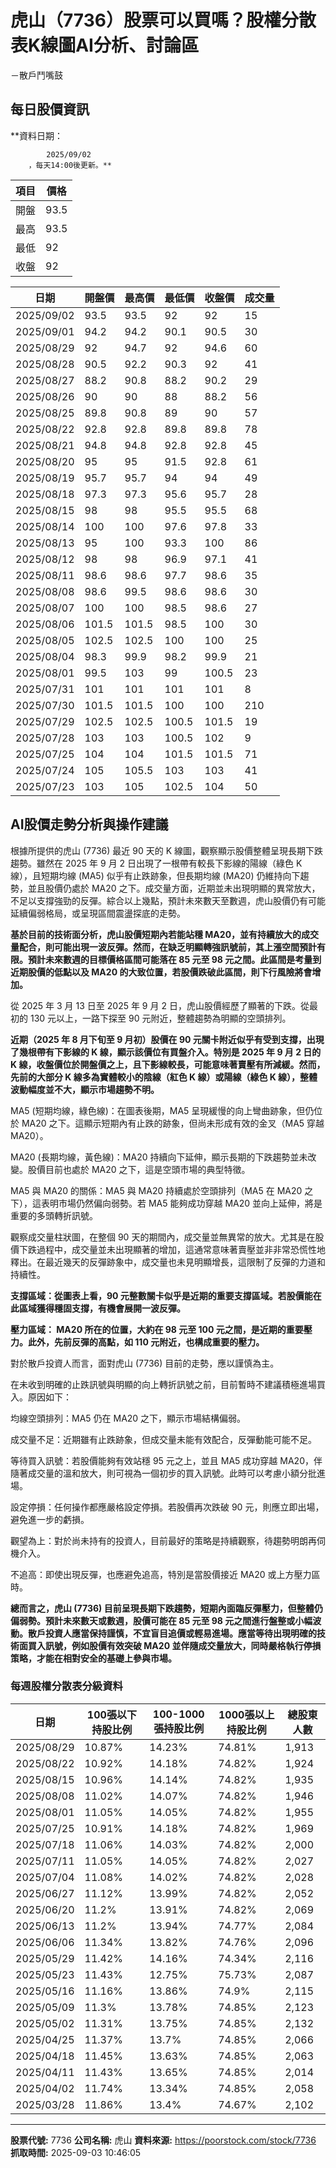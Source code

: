 # 虎山（7736）股票可以買嗎？股權分散表K線圖AI分析、討論區
－散戶鬥嘴鼓

## 每日股價資訊

**資料日期：
        
            2025/09/02
        ，每天14:00後更新。**

| 項目 | 價格 |
|------|------|
| 開盤 | 93.5 |
| 最高 | 93.5 |
| 最低 | 92 |
| 收盤 | 92 |

| 日期 | 開盤價 | 最高價 | 最低價 | 收盤價 | 成交量 |
|------|--------|--------|--------|--------|--------|
| 2025/09/02 | 93.5 | 93.5 | 92 | 92 | 15 |
| 2025/09/01 | 94.2 | 94.2 | 90.1 | 90.5 | 30 |
| 2025/08/29 | 92 | 94.7 | 92 | 94.6 | 60 |
| 2025/08/28 | 90.5 | 92.2 | 90.3 | 92 | 41 |
| 2025/08/27 | 88.2 | 90.8 | 88.2 | 90.2 | 29 |
| 2025/08/26 | 90 | 90 | 88 | 88.2 | 56 |
| 2025/08/25 | 89.8 | 90.8 | 89 | 90 | 57 |
| 2025/08/22 | 92.8 | 92.8 | 89.8 | 89.8 | 78 |
| 2025/08/21 | 94.8 | 94.8 | 92.8 | 92.8 | 45 |
| 2025/08/20 | 95 | 95 | 91.5 | 92.8 | 61 |
| 2025/08/19 | 95.7 | 95.7 | 94 | 94 | 49 |
| 2025/08/18 | 97.3 | 97.3 | 95.6 | 95.7 | 28 |
| 2025/08/15 | 98 | 98 | 95.5 | 95.5 | 68 |
| 2025/08/14 | 100 | 100 | 97.6 | 97.8 | 33 |
| 2025/08/13 | 95 | 100 | 93.3 | 100 | 86 |
| 2025/08/12 | 98 | 98 | 96.9 | 97.1 | 41 |
| 2025/08/11 | 98.6 | 98.6 | 97.7 | 98.6 | 35 |
| 2025/08/08 | 98.6 | 99.5 | 98.6 | 98.6 | 30 |
| 2025/08/07 | 100 | 100 | 98.5 | 98.6 | 27 |
| 2025/08/06 | 101.5 | 101.5 | 98.5 | 100 | 30 |
| 2025/08/05 | 102.5 | 102.5 | 100 | 100 | 25 |
| 2025/08/04 | 98.3 | 99.9 | 98.2 | 99.9 | 21 |
| 2025/08/01 | 99.5 | 103 | 99 | 100.5 | 23 |
| 2025/07/31 | 101 | 101 | 101 | 101 | 8 |
| 2025/07/30 | 101.5 | 101.5 | 100 | 100 | 210 |
| 2025/07/29 | 102.5 | 102.5 | 100.5 | 101.5 | 19 |
| 2025/07/28 | 103 | 103 | 100.5 | 102 | 9 |
| 2025/07/25 | 104 | 104 | 101.5 | 101.5 | 71 |
| 2025/07/24 | 105 | 105.5 | 103 | 103 | 41 |
| 2025/07/23 | 103 | 105 | 102.5 | 104 | 50 |

## AI股價走勢分析與操作建議

根據所提供的虎山 (7736) 最近 90 天的 K 線圖，觀察顯示股價整體呈現長期下跌趨勢。雖然在 2025 年 9 月 2 日出現了一根帶有較長下影線的陽線（綠色 K 線），且短期均線 (MA5) 似乎有止跌跡象，但長期均線 (MA20) 仍維持向下趨勢，並且股價仍處於 MA20 之下。成交量方面，近期並未出現明顯的異常放大，不足以支撐強勁的反彈。綜合以上幾點，預計未來數天至數週，虎山股價仍有可能延續偏弱格局，或呈現區間震盪探底的走勢。

**基於目前的技術面分析，虎山股價短期內若能站穩 MA20，並有持續放大的成交量配合，則可能出現一波反彈。然而，在缺乏明顯轉強訊號前，其上漲空間預計有限。預計未來數週的目標價格區間可能落在 85 元至 98 元之間。此區間是考量到近期股價的低點以及 MA20 的大致位置，若股價跌破此區間，則下行風險將會增加。**

從 2025 年 3 月 13 日至 2025 年 9 月 2 日，虎山股價經歷了顯著的下跌。從最初的 130 元以上，一路下探至 90 元附近，整體趨勢為明顯的空頭排列。

**近期（2025 年 8 月下旬至 9 月初）股價在 90 元關卡附近似乎有受到支撐，出現了幾根帶有下影線的 K 線，顯示該價位有買盤介入。特別是 2025 年 9 月 2 日的 K 線，收盤價位於開盤價之上，且下影線較長，可能意味著賣壓有所減緩。然而，先前的大部分 K 線多為實體較小的陰線（紅色 K 線）或陽線（綠色 K 線），整體波動幅度並不大，顯示市場趨勢不明。**

MA5 (短期均線，綠色線)：在圖表後期，MA5 呈現緩慢的向上彎曲跡象，但仍位於 MA20 之下。這顯示短期內有止跌的跡象，但尚未形成有效的金叉（MA5 穿越 MA20）。

MA20 (長期均線，黃色線)：MA20 持續向下延伸，顯示長期的下跌趨勢並未改變。股價目前也處於 MA20 之下，這是空頭市場的典型特徵。

MA5 與 MA20 的關係：MA5 與 MA20 持續處於空頭排列（MA5 在 MA20 之下），這表明市場仍然偏向弱勢。若 MA5 能夠成功穿越 MA20 並向上延伸，將是重要的多頭轉折訊號。

觀察成交量柱狀圖，在整個 90 天的期間內，成交量並無異常的放大。尤其是在股價下跌過程中，成交量並未出現顯著的增加，這通常意味著賣壓並非非常恐慌性地釋出。在最近幾天的反彈跡象中，成交量也未見明顯增長，這限制了反彈的力道和持續性。

**支撐區域：從圖表上看，90 元整數關卡似乎是近期的重要支撐區域。若股價能在此區域獲得穩固支撐，有機會展開一波反彈。**

**壓力區域： MA20 所在的位置，大約在 98 元至 100 元之間，是近期的重要壓力。此外，先前反彈的高點，如 110 元附近，也構成重要的壓力。**

對於散戶投資人而言，面對虎山 (7736) 目前的走勢，應以謹慎為主。

在未收到明確的止跌訊號與明顯的向上轉折訊號之前，目前暫時不建議積極進場買入。原因如下：

均線空頭排列：MA5 仍在 MA20 之下，顯示市場結構偏弱。

成交量不足：近期雖有止跌跡象，但成交量未能有效配合，反彈動能可能不足。

等待買入訊號：若股價能夠有效站穩 95 元之上，並且 MA5 成功穿越 MA20，伴隨著成交量的溫和放大，則可視為一個初步的買入訊號。此時可以考慮小額分批進場。

設定停損：任何操作都應嚴格設定停損。若股價再次跌破 90 元，則應立即出場，避免進一步的虧損。

觀望為上：對於尚未持有的投資人，目前最好的策略是持續觀察，待趨勢明朗再伺機介入。

不追高：即使出現反彈，也應避免追高，特別是當股價接近 MA20 或上方壓力區時。

**總而言之，虎山 (7736) 目前呈現長期下跌趨勢，短期內面臨反彈壓力，但整體仍偏弱勢。預計未來數天或數週，股價可能在 85 元至 98 元之間進行盤整或小幅波動。散戶投資人應當保持謹慎，不宜盲目追價或輕易進場。應當等待出現明確的技術面買入訊號，例如股價有效突破 MA20 並伴隨成交量放大，同時嚴格執行停損策略，才能在相對安全的基礎上參與市場。**

### 每週股權分散表分級資料

| 日期 | 100張以下持股比例 | 100-1000張持股比例 | 1000張以上持股比例 | 總股東人數 |
|------|-------------------|--------------------|--------------------|----------|
| 2025/08/29 | 10.87% | 14.23% | 74.81% | 1,913 |
| 2025/08/22 | 10.92% | 14.18% | 74.82% | 1,924 |
| 2025/08/15 | 10.96% | 14.14% | 74.82% | 1,935 |
| 2025/08/08 | 11.02% | 14.07% | 74.82% | 1,946 |
| 2025/08/01 | 11.05% | 14.05% | 74.82% | 1,955 |
| 2025/07/25 | 10.91% | 14.18% | 74.82% | 1,969 |
| 2025/07/18 | 11.06% | 14.03% | 74.82% | 2,000 |
| 2025/07/11 | 11.05% | 14.05% | 74.82% | 2,027 |
| 2025/07/04 | 11.08% | 14.02% | 74.82% | 2,028 |
| 2025/06/27 | 11.12% | 13.99% | 74.82% | 2,052 |
| 2025/06/20 | 11.2% | 13.91% | 74.82% | 2,069 |
| 2025/06/13 | 11.2% | 13.94% | 74.77% | 2,084 |
| 2025/06/06 | 11.34% | 13.82% | 74.76% | 2,096 |
| 2025/05/29 | 11.42% | 14.16% | 74.34% | 2,116 |
| 2025/05/23 | 11.43% | 12.75% | 75.73% | 2,087 |
| 2025/05/16 | 11.16% | 13.86% | 74.9% | 2,115 |
| 2025/05/09 | 11.3% | 13.78% | 74.85% | 2,123 |
| 2025/05/02 | 11.31% | 13.75% | 74.85% | 2,132 |
| 2025/04/25 | 11.37% | 13.7% | 74.85% | 2,066 |
| 2025/04/18 | 11.45% | 13.63% | 74.85% | 2,063 |
| 2025/04/11 | 11.43% | 13.65% | 74.85% | 2,014 |
| 2025/04/02 | 11.74% | 13.34% | 74.85% | 2,058 |
| 2025/03/28 | 11.86% | 13.4% | 74.67% | 2,102 |

---

**股票代號:** 7736
**公司名稱:** 虎山
**資料來源:** https://poorstock.com/stock/7736
**抓取時間:** 2025-09-03 10:46:05